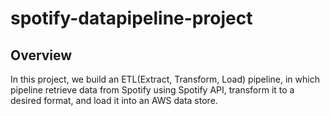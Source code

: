 # spotify-datapipeline-project

## Overview
In this project, we build an ETL(Extract, Transform, Load) pipeline, in which pipeline retrieve data from Spotify using Spotify API, transform it to a desired format, and load it into an AWS data store.
